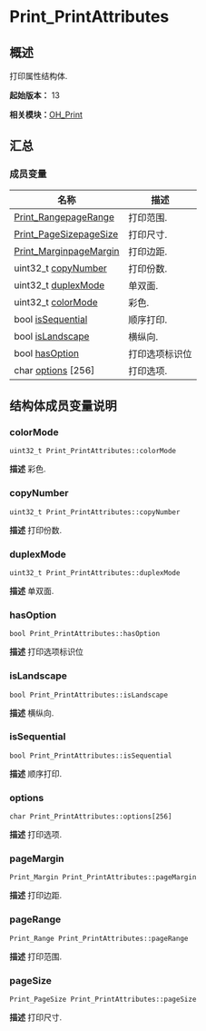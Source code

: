# Print_PrintAttributes


## 概述

打印属性结构体.

**起始版本：** 13

**相关模块：**[OH_Print](_o_h___print.md)


## 汇总


### 成员变量

| 名称 | 描述 | 
| -------- | -------- |
| [Print_Range](_print___range.md)[pageRange](#pagerange) | 打印范围.  | 
| [Print_PageSize](_print___page_size.md)[pageSize](#pagesize) | 打印尺寸.  | 
| [Print_Margin](_print___margin.md)[pageMargin](#pagemargin) | 打印边距.  | 
| uint32_t [copyNumber](#copynumber) | 打印份数.  | 
| uint32_t [duplexMode](#duplexmode) | 单双面.  | 
| uint32_t [colorMode](#colormode) | 彩色.  | 
| bool [isSequential](#issequential) | 顺序打印.  | 
| bool [isLandscape](#islandscape) | 横纵向.  | 
| bool [hasOption](#hasoption) | 打印选项标识位  | 
| char [options](#options) [256] | 打印选项.  | 


## 结构体成员变量说明


### colorMode

```
uint32_t Print_PrintAttributes::colorMode
```
**描述**
彩色.


### copyNumber

```
uint32_t Print_PrintAttributes::copyNumber
```
**描述**
打印份数.


### duplexMode

```
uint32_t Print_PrintAttributes::duplexMode
```
**描述**
单双面.


### hasOption

```
bool Print_PrintAttributes::hasOption
```
**描述**
打印选项标识位


### isLandscape

```
bool Print_PrintAttributes::isLandscape
```
**描述**
横纵向.


### isSequential

```
bool Print_PrintAttributes::isSequential
```
**描述**
顺序打印.


### options

```
char Print_PrintAttributes::options[256]
```
**描述**
打印选项.


### pageMargin

```
Print_Margin Print_PrintAttributes::pageMargin
```
**描述**
打印边距.


### pageRange

```
Print_Range Print_PrintAttributes::pageRange
```
**描述**
打印范围.


### pageSize

```
Print_PageSize Print_PrintAttributes::pageSize
```
**描述**
打印尺寸.

